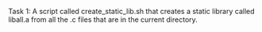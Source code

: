 Task 1: A script called create_static_lib.sh that creates a static library called liball.a from all the .c files that are in the current directory.
